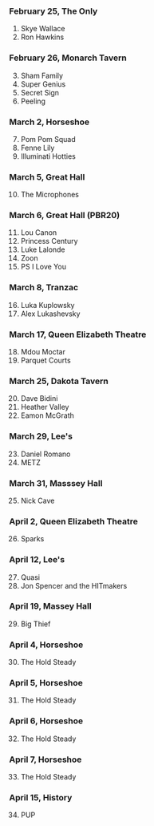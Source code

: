 ### February 25, The Only

1. Skye Wallace
2. Ron Hawkins

### February 26, Monarch Tavern

3. Sham Family
4. Super Genius
5. Secret Sign
6. Peeling

### March 2, Horseshoe

7. Pom Pom Squad
8. Fenne Lily
9. Illuminati Hotties

### March 5, Great Hall

10. The Microphones

### March 6, Great Hall (PBR20)

11. Lou Canon
12. Princess Century
13. Luke Lalonde
14. Zoon
15. PS I Love You

### March 8, Tranzac

16. Luka Kuplowsky
17. Alex Lukashevsky

### March 17, Queen Elizabeth Theatre

18. Mdou Moctar
19. Parquet Courts

### March 25, Dakota Tavern

20. Dave Bidini
21. Heather Valley
22. Eamon McGrath

### March 29, Lee's

23. Daniel Romano
24. METZ

### March 31, Masssey Hall

25. Nick Cave

### April 2, Queen Elizabeth Theatre

26. Sparks

### April 12, Lee's

27. Quasi
28. Jon Spencer and the HITmakers

### April 19, Massey Hall

29. Big Thief

### April 4, Horseshoe

30. The Hold Steady

### April 5, Horseshoe

31. The Hold Steady

### April 6, Horseshoe

32. The Hold Steady

### April 7, Horseshoe

33. The Hold Steady

### April 15, History

34. PUP
